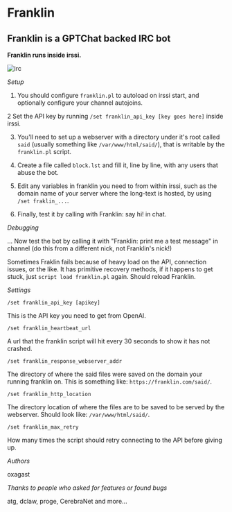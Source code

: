 # Franklin

## Franklin is a GPTChat backed IRC bot

**Franklin runs inside irssi.**

![irc](https://raw.githubusercontent.com/oxagast/Franklin/main/irc_chats.png)

*Setup*

1) You should configure `franklin.pl` to autoload on irssi start, and optionally configure your channel autojoins.

2 Set the API key by running `/set franklin_api_key [key goes here]` inside irssi.

3) You'll need to set up a webserver with a directory under it's root called `said` (usually something like `/var/www/html/said/`),
that is writable by the `franklin.pl` script.

4) Create a file called `block.lst` and fill it, line by line, with any users that abuse the bot.

5) Edit any variables in franklin you need to from within irssi, such as the domain name of your server where the long-text is hosted,
   by using `/set fraklin_...`.

6) Finally, test it by calling with Franklin: say hi! in chat.

*Debugging*

... Now test the bot by calling it with "Franklin: print me a test message" in channel (do this from a different nick, 
not Franklin's nick!)

Sometimes Fraklin fails because of heavy load on the API, connection issues, or the like.  It has primitive recovery methods, if
it happens to get stuck, just `script load franklin.pl` again. Should reload Franklin.

*Settings*

`/set franklin_api_key [apikey]`

This is the API key you need to get from OpenAI.

`/set franklin_heartbeat_url`

A url that the franklin script will hit every 30 seconds to show it has not crashed.

`/set franklin_response_webserver_addr`

The directory of where the said files were saved on the domain your running franklin on.  This is something like: `https://franklin.com/said/`.

`/set franklin_http_location`

The directory location of where the files are to be saved to be served by the webserver. Should look like: `/var/www/html/said/`.

`/set franklin_max_retry`

How many times the script should retry connecting to the API before giving up.

*Authors*

oxagast

*Thanks to people who asked for features or found bugs*

atg, dclaw, proge, CerebraNet and more...

